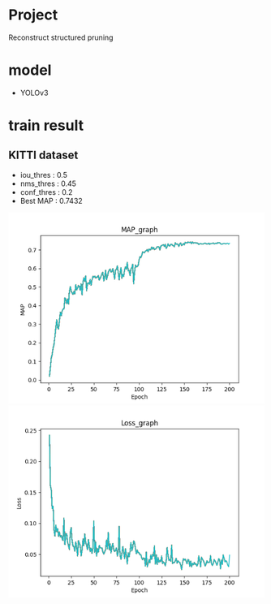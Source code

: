 # Project
Reconstruct structured pruning

# model
* YOLOv3

# train result
## KITTI dataset
* iou_thres : 0.5
* nms_thres : 0.45
* conf_thres : 0.2
* Best MAP : 0.7432

![test_graph](/KITTI/train_result/original_1/graph/yolov3_test_MAP_graph_fold1.png)
![train_loss](/KITTI/train_result/original_1/graph/yolov3_train_loss_graph_fold1.png)
